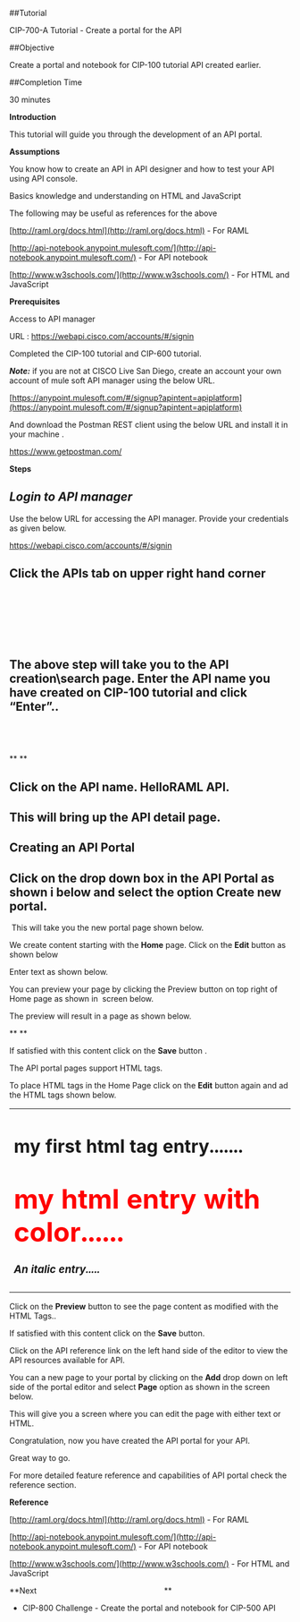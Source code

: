 ##Tutorial

CIP-700-A Tutorial - Create a portal for the API

##Objective

Create a portal and notebook for CIP-100 tutorial API created earlier.

##Completion Time 

30 minutes

**Introduction**

This tutorial will guide you through the development of an API portal.

**Assumptions**

You know how to create an API in API designer and how to test your API using API console.

Basics knowledge and understanding on HTML and JavaScript

The following may be useful as references for the above

[http://raml.org/docs.html](http://raml.org/docs.html) - For RAML

[http://api-notebook.anypoint.mulesoft.com/](http://api-notebook.anypoint.mulesoft.com/) - For API notebook

[http://www.w3schools.com/](http://www.w3schools.com/) - For HTML and JavaScript

**Prerequisites**

Access to API manager

URL : https://webapi.cisco.com/accounts/#/signin

Completed the CIP-100 tutorial and CIP-600 tutorial.

**_Note:_** if you are not at CISCO Live San Diego, create an account your own account of mule soft API manager using the below URL.

[https://anypoint.mulesoft.com/#/signup?apintent=apiplatform](https://anypoint.mulesoft.com/#/signup?apintent=apiplatform)

And download the Postman REST client using the below URL and install it in your machine .

https://www.getpostman.com/

**Steps**

## _Login to API manager_

Use the below URL for accessing the API manager. Provide your credentials as given below.

https://webapi.cisco.com/accounts/#/signin

## Click the APIs tab on upper right hand corner

##  

##  

## The above step will take you to the API creation\search page. Enter the API name you have created on CIP-100 tutorial and click “Enter”..

##  

** **

## Click on the API name. HelloRAML API.

## This will bring up the API detail page.

## Creating an API Portal

## Click on the drop down box in the API Portal as shown i below and select the option Create new portal.

 This will take you the new portal page shown below.

We create content starting with the **Home** page. Click on the **Edit** button as shown below

Enter text as shown below.

You can preview your page by clicking the Preview button on top right of Home page as shown in  screen below.

The preview will result in a page as shown below.

** **

If satisfied with this content click on the **Save** button .

The API portal pages support HTML tags.

To place HTML tags in the Home Page click on the **Edit** button again and ad the HTML tags shown below.

<table>
<tbody>
<tr>
<td width="638">
<h1>my first html tag entry....... <h1>

<h2 > <font size="8" color="red"><b> my html entry with color...... </b></font></h2>

<h3><i>An italic entry.....</i></h3>

</td>

</tr>

<tr>
<td width="638">

</td>

</tr>

</tbody>

</table>

Click on the **Preview** button to see the page content as modified with the HTML Tags..

If satisfied with this content click on the **Save** button.

Click on the API reference link on the left hand side of the editor to view the API resources available for API.

You can a new page to your portal by clicking on the **Add** drop down on left side of the portal editor and select **Page** option as shown in the screen below.

This will give you a screen where you can edit the page with either text or HTML.

Congratulation, now you have created the API portal for your API.

Great way to go.

For more detailed feature reference and capabilities of API portal check the reference section.

**Reference**

[http://raml.org/docs.html](http://raml.org/docs.html) - For RAML

[http://api-notebook.anypoint.mulesoft.com/](http://api-notebook.anypoint.mulesoft.com/) - For API notebook

[http://www.w3schools.com/](http://www.w3schools.com/) - For HTML and JavaScript

**Next                                                          **

*   CIP-800 Challenge - Create the portal and notebook for CIP-500 API
